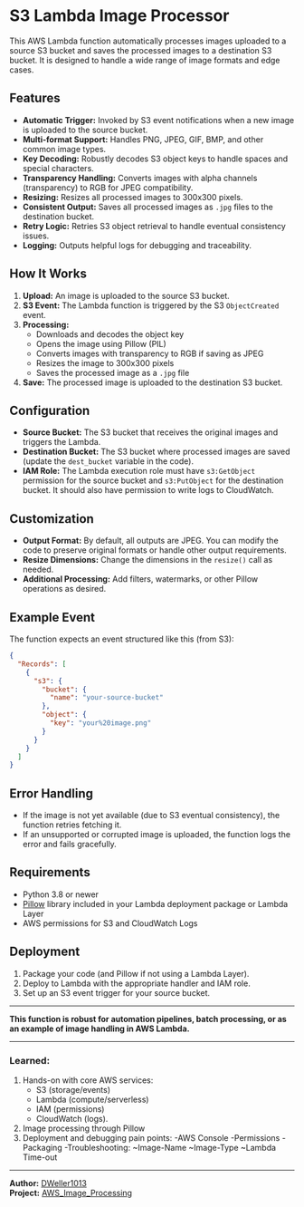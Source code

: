 # S3 Lambda Image Processor

This AWS Lambda function automatically processes images uploaded to a source S3 bucket and saves the processed images to a destination S3 bucket. It is designed to handle a wide range of image formats and edge cases.

## Features

- **Automatic Trigger:** Invoked by S3 event notifications when a new image is uploaded to the source bucket.
- **Multi-format Support:** Handles PNG, JPEG, GIF, BMP, and other common image types.
- **Key Decoding:** Robustly decodes S3 object keys to handle spaces and special characters.
- **Transparency Handling:** Converts images with alpha channels (transparency) to RGB for JPEG compatibility.
- **Resizing:** Resizes all processed images to 300x300 pixels.
- **Consistent Output:** Saves all processed images as `.jpg` files to the destination bucket.
- **Retry Logic:** Retries S3 object retrieval to handle eventual consistency issues.
- **Logging:** Outputs helpful logs for debugging and traceability.

## How It Works

1. **Upload:** An image is uploaded to the source S3 bucket.
2. **S3 Event:** The Lambda function is triggered by the S3 `ObjectCreated` event.
3. **Processing:**
    - Downloads and decodes the object key
    - Opens the image using Pillow (PIL)
    - Converts images with transparency to RGB if saving as JPEG
    - Resizes the image to 300x300 pixels
    - Saves the processed image as a `.jpg` file
4. **Save:** The processed image is uploaded to the destination S3 bucket.

## Configuration

- **Source Bucket:** The S3 bucket that receives the original images and triggers the Lambda.
- **Destination Bucket:** The S3 bucket where processed images are saved (update the `dest_bucket` variable in the code).
- **IAM Role:** The Lambda execution role must have `s3:GetObject` permission for the source bucket and `s3:PutObject` for the destination bucket. It should also have permission to write logs to CloudWatch.

## Customization

- **Output Format:** By default, all outputs are JPEG. You can modify the code to preserve original formats or handle other output requirements.
- **Resize Dimensions:** Change the dimensions in the `resize()` call as needed.
- **Additional Processing:** Add filters, watermarks, or other Pillow operations as desired.

## Example Event

The function expects an event structured like this (from S3):

```json
{
  "Records": [
    {
      "s3": {
        "bucket": {
          "name": "your-source-bucket"
        },
        "object": {
          "key": "your%20image.png"
        }
      }
    }
  ]
}
```

## Error Handling

- If the image is not yet available (due to S3 eventual consistency), the function retries fetching it.
- If an unsupported or corrupted image is uploaded, the function logs the error and fails gracefully.

## Requirements

- Python 3.8 or newer
- [Pillow](https://python-pillow.org/) library included in your Lambda deployment package or Lambda Layer
- AWS permissions for S3 and CloudWatch Logs

## Deployment

1. Package your code (and Pillow if not using a Lambda Layer).
2. Deploy to Lambda with the appropriate handler and IAM role.
3. Set up an S3 event trigger for your source bucket.

---

**This function is robust for automation pipelines, batch processing, or as an example of image handling in AWS Lambda.**

---

### Learned:

1. Hands-on with core AWS services:
    - S3 (storage/events)
    - Lambda (compute/serverless)
    -  IAM (permissions)
    -  CloudWatch (logs).
2. Image processing through Pillow
3. Deployment and debugging pain points:
       -AWS Console
       -Permissions
       -Packaging
       -Troubleshooting:
           ~Image-Name
           ~Image-Type
           ~Lambda Time-out
   
---


**Author:** [DWeller1013](https://github.com/DWeller1013)  
**Project:** [AWS_Image_Processing](https://github.com/DWeller1013/AWS_Image_Processing)

